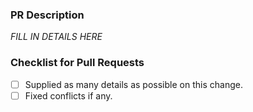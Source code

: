 ### PR Description

_FILL IN DETAILS HERE_
  
### Checklist for Pull Requests

- [ ] Supplied as many details as possible on this change.
- [ ] Fixed conflicts if any.